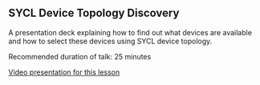 ## SYCL Device Topology Discovery

A presentation deck explaining how to find out what devices are available and how to select these devices using SYCL device topology.

Recommended duration of talk: 25 minutes

[Video presentation for this lesson][lesson-2-video]

[lesson-2-video]: https://youtu.be/C443O1LhUQs